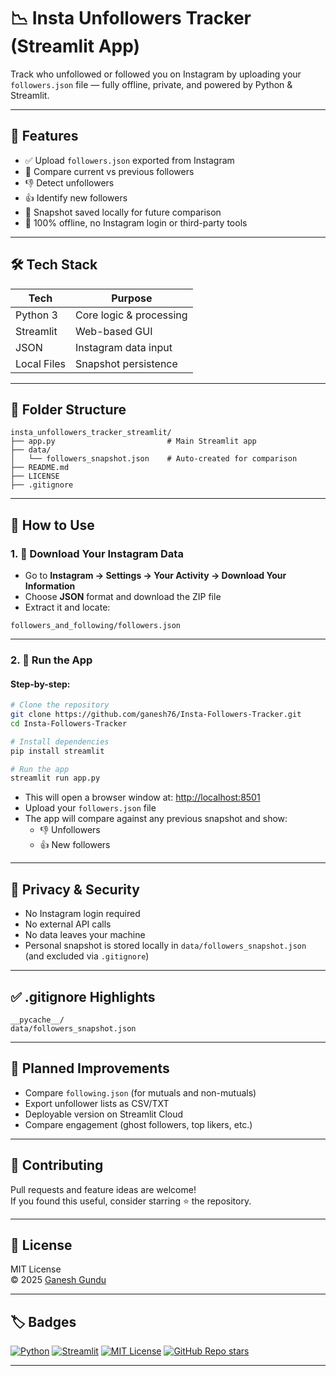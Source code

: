 # 📉 Insta Unfollowers Tracker (Streamlit App)

Track who unfollowed or followed you on Instagram by uploading your `followers.json` file — fully offline, private, and powered by Python & Streamlit.

---

## 🚀 Features

- ✅ Upload `followers.json` exported from Instagram
- 🔄 Compare current vs previous followers
- 👎 Detect unfollowers
- 👍 Identify new followers
- 💾 Snapshot saved locally for future comparison
- 🔐 100% offline, no Instagram login or third-party tools

---

## 🛠 Tech Stack

| Tech         | Purpose                         |
|--------------|----------------------------------|
| Python 3     | Core logic & processing          |
| Streamlit    | Web-based GUI                    |
| JSON         | Instagram data input             |
| Local Files  | Snapshot persistence             |

---

## 📁 Folder Structure

```
insta_unfollowers_tracker_streamlit/
├── app.py                         # Main Streamlit app
├── data/
│   └── followers_snapshot.json    # Auto-created for comparison
├── README.md
├── LICENSE
├── .gitignore
```

---

## 📂 How to Use

### 1. 🔽 Download Your Instagram Data
- Go to **Instagram → Settings → Your Activity → Download Your Information**
- Choose **JSON** format and download the ZIP file
- Extract it and locate:

```
followers_and_following/followers.json
```

---

### 2. 🚀 Run the App

#### Step-by-step:

```bash
# Clone the repository
git clone https://github.com/ganesh76/Insta-Followers-Tracker.git
cd Insta-Followers-Tracker

# Install dependencies
pip install streamlit

# Run the app
streamlit run app.py
```

- This will open a browser window at: [http://localhost:8501](http://localhost:8501)
- Upload your `followers.json` file
- The app will compare against any previous snapshot and show:
  - 👎 Unfollowers
  - 👍 New followers

---

## 🔐 Privacy & Security

- No Instagram login required
- No external API calls
- No data leaves your machine
- Personal snapshot is stored locally in `data/followers_snapshot.json` (and excluded via `.gitignore`)

---

## ✅ .gitignore Highlights

```gitignore
__pycache__/
data/followers_snapshot.json
```

---

## 📌 Planned Improvements

- Compare `following.json` (for mutuals and non-mutuals)
- Export unfollower lists as CSV/TXT
- Deployable version on Streamlit Cloud
- Compare engagement (ghost followers, top likers, etc.)

---

## 🙌 Contributing

Pull requests and feature ideas are welcome!  
If you found this useful, consider starring ⭐ the repository.

---

## 📜 License

MIT License  
© 2025 [Ganesh Gundu](https://github.com/gganeshlink)

---

## 🏷️ Badges

[![Python](https://img.shields.io/badge/python-3.7%2B-blue?logo=python&logoColor=white)](https://www.python.org/)
[![Streamlit](https://img.shields.io/badge/Built%20with-Streamlit-red?logo=streamlit)](https://streamlit.io/)
[![MIT License](https://img.shields.io/github/license/ganesh76/Insta-Followers-Tracker)](LICENSE)
[![GitHub Repo stars](https://img.shields.io/github/stars/ganesh76/Insta-Followers-Tracker?style=social)](https://github.com/ganesh76/Insta-Followers-Tracker/stargazers)

---

